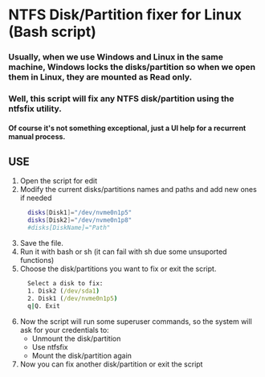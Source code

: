 # NTFS Disk/Partition fixer for Linux (Bash script)

### Usually, when we use Windows and Linux in the same machine, Windows locks the disks/partition so when we open them in Linux, they are mounted as Read only.
### Well, this script will fix any NTFS disk/partition using the ntfsfix utility.
#### Of course it's not something exceptional, just a UI help for a recurrent manual process.

## USE
1. Open the script for edit
1. Modify the current disks/partitions names and paths and add new ones if needed
    ```bash
      disks[Disk1]="/dev/nvme0n1p5"
      disks[Disk2]="/dev/nvme0n1p8"
      #disks[DiskName]="Path"
    ``` 
1. Save the file.
1. Run it with bash or sh (it can fail with sh due some unsuported functions)
1. Choose the disk/partitions you want to fix or exit the script.
    ```cmd
      Select a disk to fix:
      1. Disk2 (/dev/sda1)
      2. Disk1 (/dev/nvme0n1p5)
      q|Q. Exit
    ```
1. Now the script will run some superuser commands, so the system will ask for your credentials to:
   - Unmount the disk/partition
   - Use ntfsfix
   - Mount the disk/partition again
1. Now you can fix another disk/partition or exit the script

